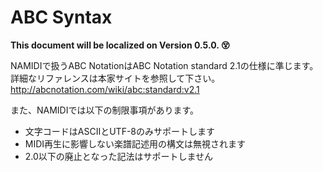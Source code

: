 ABC Syntax
==========

**This document will be localized on Version 0.5.0. 😵**

NAMIDIで扱うABC NotationはABC Notation standard 2.1の仕様に準じます。
詳細なリファレンスは本家サイトを参照して下さい。
http://abcnotation.com/wiki/abc:standard:v2.1

また、NAMIDIでは以下の制限事項があります。

- 文字コードはASCIIとUTF-8のみサポートします
- MIDI再生に影響しない楽譜記述用の構文は無視されます
- 2.0以下の廃止となった記法はサポートしません

